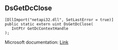 ## DsGetDcClose

```
[DllImport("netapi32.dll", SetLastError = true)]
public static extern uint DsGetDcClose(
   IntPtr GetDcContextHandle
);
```

Microsoft documentation: [Link](https://docs.microsoft.com/en-us/windows/win32/api/dsgetdc/nf-dsgetdc-dsgetdcclosew)

